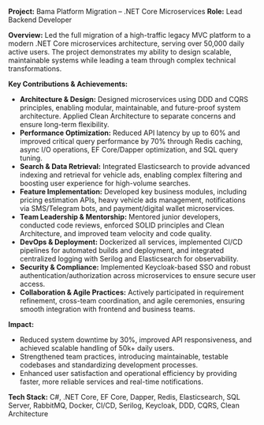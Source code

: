 **Project:** Bama Platform Migration – .NET Core Microservices
**Role:** Lead Backend Developer

**Overview:**
Led the full migration of a high-traffic legacy MVC platform to a modern .NET Core microservices architecture, serving over 50,000 daily active users. The project demonstrates my ability to design scalable, maintainable systems while leading a team through complex technical transformations.

**Key Contributions & Achievements:**

* **Architecture & Design:** Designed microservices using DDD and CQRS principles, enabling modular, maintainable, and future-proof system architecture. Applied Clean Architecture to separate concerns and ensure long-term flexibility.
* **Performance Optimization:** Reduced API latency by up to 60% and improved critical query performance by 70% through Redis caching, async I/O operations, EF Core/Dapper optimization, and SQL query tuning.
* **Search & Data Retrieval:** Integrated Elasticsearch to provide advanced indexing and retrieval for vehicle ads, enabling complex filtering and boosting user experience for high-volume searches.
* **Feature Implementation:** Developed key business modules, including pricing estimation APIs, heavy vehicle ads management, notifications via SMS/Telegram bots, and payment/digital wallet microservices.
* **Team Leadership & Mentorship:** Mentored junior developers, conducted code reviews, enforced SOLID principles and Clean Architecture, and improved team velocity and code quality.
* **DevOps & Deployment:** Dockerized all services, implemented CI/CD pipelines for automated builds and deployment, and integrated centralized logging with Serilog and Elasticsearch for observability.
* **Security & Compliance:** Implemented Keycloak-based SSO and robust authentication/authorization across microservices to ensure secure user access.
* **Collaboration & Agile Practices:** Actively participated in requirement refinement, cross-team coordination, and agile ceremonies, ensuring smooth integration with frontend and business teams.

**Impact:**

* Reduced system downtime by 30%, improved API responsiveness, and achieved scalable handling of 50k+ daily users.
* Strengthened team practices, introducing maintainable, testable codebases and standardizing development processes.
* Enhanced user satisfaction and operational efficiency by providing faster, more reliable services and real-time notifications.

**Tech Stack:**
C#, .NET Core, EF Core, Dapper, Redis, Elasticsearch, SQL Server, RabbitMQ, Docker, CI/CD, Serilog, Keycloak, DDD, CQRS, Clean Architecture
